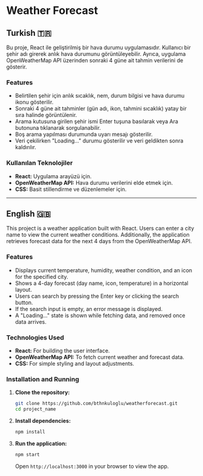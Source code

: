 # Weather Forecast

## Turkish 🇹🇷

Bu proje, React ile geliştirilmiş bir hava durumu uygulamasıdır. Kullanıcı bir şehir adı girerek anlık hava durumunu görüntüleyebilir. Ayrıca, uygulama OpenWeatherMap API üzerinden sonraki 4 güne ait tahmin verilerini de gösterir.

### Features

- Belirtilen şehir için anlık sıcaklık, nem, durum bilgisi ve hava durumu ikonu gösterilir.
- Sonraki 4 güne ait tahminler (gün adı, ikon, tahmini sıcaklık) yatay bir sıra halinde görüntülenir.
- Arama kutusuna girilen şehir ismi Enter tuşuna basılarak veya Ara butonuna tıklanarak sorgulanabilir.
- Boş arama yapılması durumunda uyarı mesajı gösterilir.
- Veri çekilirken "Loading..." durumu gösterilir ve veri geldikten sonra kaldırılır.

### Kullanılan Teknolojiler

- **React:** Uygulama arayüzü için.
- **OpenWeatherMap API:** Hava durumu verilerini elde etmek için.
- **CSS:** Basit stillendirme ve düzenlemeler için.

<hr>

## English 🇬🇧

This project is a weather application built with React. Users can enter a city name to view the current weather conditions. Additionally, the application retrieves forecast data for the next 4 days from the OpenWeatherMap API.

### Features

- Displays current temperature, humidity, weather condition, and an icon for the specified city.
- Shows a 4-day forecast (day name, icon, temperature) in a horizontal layout.
- Users can search by pressing the Enter key or clicking the search button.
- If the search input is empty, an error message is displayed.
- A "Loading..." state is shown while fetching data, and removed once data arrives.

### Technologies Used

- **React:** For building the user interface.
- **OpenWeatherMap API:** To fetch current weather and forecast data.
- **CSS:** For simple styling and layout adjustments.

### Installation and Running

1. **Clone the repository:**

   ```bash
   git clone https://github.com/bthnkuloglu/weatherforecast.git
   cd project_name
   ```

2. **Install dependencies:**

   ```bash
   npm install
   ```

3. **Run the application:**

   ```bash
   npm start
   ```
   
   Open `http://localhost:3000` in your browser to view the app.
